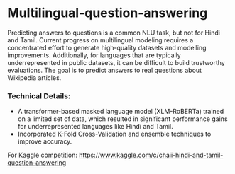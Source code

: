 # Multilingual-question-answering
Predicting answers to questions is a common NLU task, but not for Hindi and Tamil. Current progress on multilingual modeling requires a concentrated effort to generate high-quality datasets and modelling improvements.
Additionally, for languages that are typically underrepresented in public datasets, it can be difficult to build trustworthy evaluations. The goal is to predict answers to real questions about Wikipedia articles. <br>

### Technical Details:
- A transformer-based masked language model (XLM-RoBERTa) trained on a limited set of data, which resulted in significant performance gains for underrepresented languages like Hindi and Tamil.
- Incorporated K-Fold Cross-Validation and ensemble techniques to improve accuracy.

For Kaggle competition: https://www.kaggle.com/c/chaii-hindi-and-tamil-question-answering
